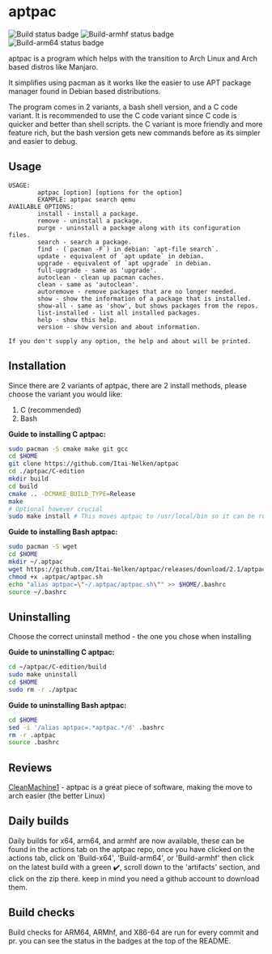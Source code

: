 # aptpac
![Build status badge](https://img.shields.io/github/workflow/status/Itai-Nelken/aptpac/Build?label=Build%20x64&style=flat-square) ![Build-armhf status badge](https://img.shields.io/github/workflow/status/Itai-Nelken/aptpac/Build-armhf?label=Build%20armhf&style=flat-square) ![Build-arm64 status badge](https://img.shields.io/travis/com/Itai-Nelken/aptpac?label=Build%20arm64&style=flat-square)

aptpac is a program which helps with the transition to Arch Linux and Arch based distros like Manjaro.

It simplifies using pacman as it works like the easier to use APT package manager found in Debian based distributions.

The program comes in 2 variants, a bash shell version, and a C code variant.
It is recommended to use the C code variant since C code is quicker and better than shell scripts. the C variant is more friendly and more feature rich, but the bash version gets new commands before as its simpler and easier to debug. 

## Usage

```
USAGE:
        aptpac [option] [options for the option]
        EXAMPLE: aptpac search qemu
AVAILABLE OPTIONS:
        install - install a package.
        remove - uninstall a package.
        purge - uninstall a package along with its configuration files.
        search - search a package.
        find - (`pacman -F`) in debian: `apt-file search`.
        update - equivalent of `apt update` in debian.
        upgrade - equivalent of `apt upgrade` in debian.
        full-upgrade - same as 'upgrade'.
        autoclean - clean up pacman caches.
        clean - same as 'autoclean'.
        autoremove - remove packages that are no longer needed.
        show - show the information of a package that is installed.
        show-all - same as 'show', but shows packages from the repos.
        list-installed - list all installed packages.
        help - show this help.
        version - show version and about information.
 
If you don't supply any option, the help and about will be printed.
```

## Installation

Since there are 2 variants of aptpac, there are 2 install methods, please choose the variant you would like:

1) C (recommended)
2) Bash

**Guide to installing C aptpac:**

``` bash
sudo pacman -S cmake make git gcc
cd $HOME
git clone https://github.com/Itai-Nelken/aptpac
cd ./aptpac/C-edition
mkdir build
cd build 
cmake .. -DCMAKE_BUILD_TYPE=Release
make
# Optional however crucial
sudo make install # This moves aptpac to /usr/local/bin so it can be run easily
```

**Guide to installing Bash aptpac:**

``` bash
sudo pacman -S wget
cd $HOME
mkdir ~/.aptpac
wget https://github.com/Itai-Nelken/aptpac/releases/download/2.1/aptpac.sh -O ~/.aptpac/aptpac.sh
chmod +x .aptpac/aptpac.sh
echo "alias aptpac=\"~/.aptpac/aptpac.sh\"" >> $HOME/.bashrc
source ~/.bashrc
```

## Uninstalling

Choose the correct uninstall method - the one you chose when installing

**Guide to uninstalling C aptpac:**

``` bash
cd ~/aptpac/C-edition/build
sudo make uninstall
cd $HOME
sudo rm -r ./aptpac
```

**Guide to uninstalling Bash aptpac:**

``` bash
cd $HOME
sed -i '/alias aptpac=.*aptpac.*/d' .bashrc
rm -r .aptpac
source .bashrc
```

## Reviews

<a href="https://github.com/CleanMachine1" target="_blank">CleanMachine1</a> - aptpac is a great piece of software, making the move to arch easier (the better Linux)

## Daily builds

Daily builds for x64, arm64, and armhf are now available, these can be found in the actions tab on the aptpac repo, once you have clicked on the actions tab, click on 'Build-x64', 'Build-arm64', or 'Build-armhf' then
click on the latest build with a green ✔️, scroll down to the 'artifacts' section, and click on the zip there.
keep in mind you need a github account to download them.

## Build checks

Build checks for ARM64, ARMhf, and X86-64 are run for every commit and pr. you can see the status in the badges at the top of the README.
